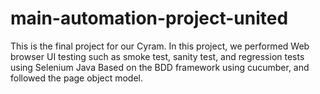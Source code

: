 ﻿# main-automation-project-united
 
 This is the final project for our Cyram. In this project, we performed Web browser UI testing such as smoke test, sanity test, and regression tests using Selenium Java
 Based on the BDD framework using cucumber, and followed the page object model.

 
